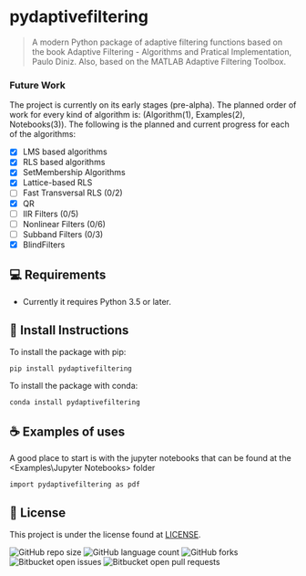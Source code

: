 # pydaptivefiltering



<!---<img src="exemplo-image.png" alt="exemplo imagem">--->

> A modern Python package of adaptive filtering functions based on the book Adaptive Filtering - Algorithms and Pratical Implementation, Paulo Diniz. Also, based on the MATLAB Adaptive Filtering Toolbox.  

### Future Work

The project is currently on its early stages (pre-alpha). The planned order of work for every kind of algorithm is: (Algorithm(1), Examples(2), Notebooks(3)). The following is the planned and current progress for each of the algorithms:

- [x] LMS based algorithms
- [x] RLS based algorithms
- [x] SetMembership Algorithms
- [x] Lattice-based RLS 
- [ ] Fast Transversal RLS (0/2)
- [x] QR
- [ ] IIR Filters (0/5)
- [ ] Nonlinear Filters (0/6)
- [ ] Subband Filters (0/3)
- [x] BlindFilters

## 💻 Requirements

* Currently it requires Python 3.5 or later. 

## 🚀 Install Instructions

To install the package with pip:
```
pip install pydaptivefiltering
```
To install the package with conda:
```
conda install pydaptivefiltering
```

## ☕ Examples of uses

A good place to start is with the jupyter notebooks that can be found at the <Examples\Jupyter Notebooks\> folder
```
import pydaptivefiltering as pdf
```

## 📝 License

This project is under the license found at [LICENSE](LICENSE.md).


![GitHub repo size](https://img.shields.io/github/repo-size/BruninLima/PydaptiveFiltering?style=for-the-badge)
![GitHub language count](https://img.shields.io/github/languages/count/BruninLima/PydaptiveFiltering?style=for-the-badge)
![GitHub forks](https://img.shields.io/github/forks/BruninLima/PydaptiveFiltering?style=for-the-badge)
![Bitbucket open issues](https://img.shields.io/bitbucket/issues/BruninLima/PydaptiveFiltering?style=for-the-badge)
![Bitbucket open pull requests](https://img.shields.io/bitbucket/pr-raw/BruninLima/PydaptiveFiltering?style=for-the-badge)
